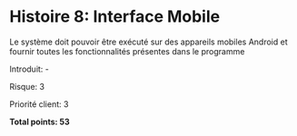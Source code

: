 # Histoire 8: Interface Mobile

Le système doit pouvoir être exécuté sur des appareils mobiles Android et fournir toutes les fonctionnalités présentes dans le programme

Introduit: -

Risque: 3

Priorité client: 3

**Total points: 53**
